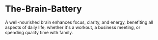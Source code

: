 # The-Brain-Battery
A well-nourished brain enhances focus, clarity, and energy, benefiting all aspects of daily life, whether it's a workout, a business meeting, or spending quality time with family.
